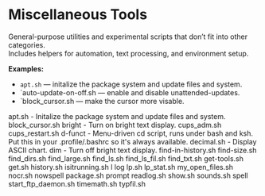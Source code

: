 # Miscellaneous Tools

General-purpose utilities and experimental scripts that don’t fit into other categories.  
Includes helpers for automation, text processing, and environment setup.

**Examples:**
- `apt.sh` — initalize the package system and update files and system.
- `auto-update-on-off.sh — enable and disable unattended-updates.
- `block_cursor.sh — make the cursor more visable.


apt.sh - Initalize the package system and update files and system.
block_cursor.sh
bright - Turn on bright text display.
cups_adm.sh
cups_restart.sh
d-funct  - Menu-driven cd script, runs under bash and ksh. Put this in your .profile/.bashrc so it's always available.
decimal.sh - Display ASCII chart.
dim - Turn off bright text display.
find-in-history.sh
find-size.sh
find_dirs.sh
find_large.sh
find_ls.sh
find_ls_fil.sh
find_txt.sh
get-tools.sh
get.sh
history.sh
isitrunning.sh
l
log
lp.sh
lp_stat.sh
my_open_files.sh
nocr.sh
nowspell
package.sh
prompt
readlog.sh
show.sh
sounds.sh
spell
start_ftp_daemon.sh
timemath.sh
typfil.sh
